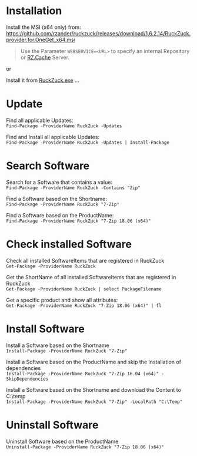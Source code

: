 # Installation  
Install the MSI (x64 only) from:
https://github.com/rzander/ruckzuck/releases/download/1.6.2.14/RuckZuck.provider.for.OneGet_x64.msi  
> Use the Parameter `WEBSERVICE=<URL>` to specify an internal Repository or [RZ.Cache](https://rzander.azurewebsites.net/ruckzuck-cache/) Server. 

or

Install it from [RuckZuck.exe](https://github.com/rzander/ruckzuck/releases/download/1.6.2.14/RuckZuck.exe) ...

# Update
Find all applicable Updates:  
```Find-Package -ProviderName RuckZuck -Updates```

Find and Install all applicable Updates:  
```Find-Package -ProviderName RuckZuck -Updates | Install-Package```

# Search Software
Search for a Software that contains a value:  
```Find-Package -ProviderName RuckZuck -Contains "Zip"```

Find a Software based on the Shortname:  
```Find-Package -ProviderName RuckZuck "7-Zip"```

Find a Software based on the ProductName:  
```Find-Package -ProviderName RuckZuck "7-Zip 18.06 (x64)"```

# Check installed Software
Check all installed SoftwareItems that are registered in RuckZuck  
```Get-Package -ProviderName RuckZuck```

Get the ShortName of all installed SoftwareItems that are registered in RuckZuck  
```Get-Package -ProviderName RuckZuck | select PackageFilename```

Get a specific product and show all attributes:  
```Get-Package -ProviderName RuckZuck "7-Zip 18.06 (x64)" | fl``` 

# Install Software
Install a Software based on the Shortname  
```Install-Package -ProviderName RuckZuck "7-Zip"```

Install a Software based on the ProductName and skip the Installation of dependencies  
```Install-Package -ProviderName RuckZuck "7-Zip 16.04 (x64)" -SkipDependencies```

Install a Software based on the Shortname and download the Content to C:\temp  
```Install-Package -ProviderName RuckZuck "7-Zip" -LocalPath "C:\Temp"```

# Uninstall Software
Uninstall Software based on the ProductName  
```Uninstall-Package -ProviderName RuckZuck "7-Zip 18.06 (x64)"```


